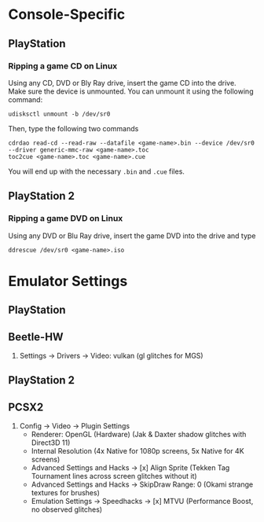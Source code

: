 # Console-Specific 
## PlayStation
### Ripping a game CD on Linux
Using any CD, DVD or Bly Ray drive, insert the game CD into the drive. Make sure the device is unmounted. You can unmount it using the following command:

    udisksctl unmount -b /dev/sr0

Then, type the following two commands

    cdrdao read-cd --read-raw --datafile <game-name>.bin --device /dev/sr0 --driver generic-mmc-raw <game-name>.toc
    toc2cue <game-name>.toc <game-name>.cue
    
You will end up with the necessary `.bin` and `.cue` files.

## PlayStation 2
### Ripping a game DVD on Linux
Using any DVD or Blu Ray drive, insert the game DVD into the drive and type

    ddrescue /dev/sr0 <game-name>.iso

# Emulator Settings
## PlayStation
## Beetle-HW
1. Settings -> Drivers -> Video: vulkan (gl glitches for MGS)

## PlayStation 2
## PCSX2
1. Config -> Video -> Plugin Settings
    * Renderer: OpenGL (Hardware) (Jak & Daxter shadow glitches with Direct3D 11)
    * Internal Resolution (4x Native for 1080p screens, 5x Native for 4K screens)
    * Advanced Settings and Hacks -> [x] Align Sprite (Tekken Tag Tournament lines across screen glitches without it)
    * Advanced Settings and Hacks -> SkipDraw Range: 0 (Okami strange textures for brushes)
    * Emulation Settings -> Speedhacks -> [x] MTVU (Performance Boost, no observed glitches)
